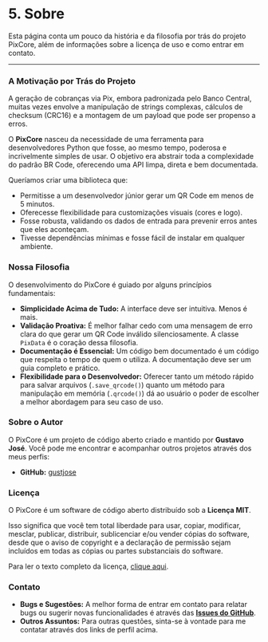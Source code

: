# 5. Sobre

Esta página conta um pouco da história e da filosofia por trás do projeto PixCore, além de informações sobre a licença de uso e como entrar em contato.

---

### A Motivação por Trás do Projeto

A geração de cobranças via Pix, embora padronizada pelo Banco Central, muitas vezes envolve a manipulação de strings complexas, cálculos de checksum (CRC16) e a montagem de um payload que pode ser propenso a erros.

O **PixCore** nasceu da necessidade de uma ferramenta para desenvolvedores Python que fosse, ao mesmo tempo, poderosa e incrivelmente simples de usar. O objetivo era abstrair toda a complexidade do padrão BR Code, oferecendo uma API limpa, direta e bem documentada.

Queríamos criar uma biblioteca que:
- Permitisse a um desenvolvedor júnior gerar um QR Code em menos de 5 minutos.
- Oferecesse flexibilidade para customizações visuais (cores e logo).
- Fosse robusta, validando os dados de entrada para prevenir erros antes que eles aconteçam.
- Tivesse dependências mínimas e fosse fácil de instalar em qualquer ambiente.

### Nossa Filosofia

O desenvolvimento do PixCore é guiado por alguns princípios fundamentais:

* **Simplicidade Acima de Tudo:** A interface deve ser intuitiva. Menos é mais.
* **Validação Proativa:** É melhor falhar cedo com uma mensagem de erro clara do que gerar um QR Code inválido silenciosamente. A classe `PixData` é o coração dessa filosofia.
* **Documentação é Essencial:** Um código bem documentado é um código que respeita o tempo de quem o utiliza. A documentação deve ser um guia completo e prático.
* **Flexibilidade para o Desenvolvedor:** Oferecer tanto um método rápido para salvar arquivos (`.save_qrcode()`) quanto um método para manipulação em memória (`.qrcode()`) dá ao usuário o poder de escolher a melhor abordagem para seu caso de uso.

### Sobre o Autor

O PixCore é um projeto de código aberto criado e mantido por **Gustavo José**.
Você pode me encontrar e acompanhar outros projetos através dos meus perfis:

* **GitHub:** [gustjose](https://github.com/gustjose)

### Licença

O PixCore é um software de código aberto distribuído sob a **Licença MIT**.

Isso significa que você tem total liberdade para usar, copiar, modificar, mesclar, publicar, distribuir, sublicenciar e/ou vender cópias do software, desde que o aviso de copyright e a declaração de permissão sejam incluídos em todas as cópias ou partes substanciais do software.

Para ler o texto completo da licença, [clique aqui](https://github.com/gustjose/pixcore/blob/main/LICENSE).

### Contato

* **Bugs e Sugestões:** A melhor forma de entrar em contato para relatar bugs ou sugerir novas funcionalidades é através das [**Issues do GitHub**](https://github.com/gustjose/pixcore/issues).
* **Outros Assuntos:** Para outras questões, sinta-se à vontade para me contatar através dos links de perfil acima.